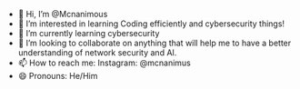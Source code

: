- 👋 Hi, I’m @Mcnanimous
- 👀 I’m interested in learning Coding efficiently and cybersecurity things!
- 🌱 I’m currently learning cybersecurity
- 💞️ I’m looking to collaborate on anything that will help me to have a better understanding of network  security and AI.
- 📫 How to reach me: Instagram: @mcnanimus
- 😄 Pronouns: He/Him

<!---
Mcnanimous/Mcnanimous is a ✨ special ✨ repository because its `README.md` (this file) appears on your GitHub profile.
You can click the Preview link to take a look at your changes.
--->
